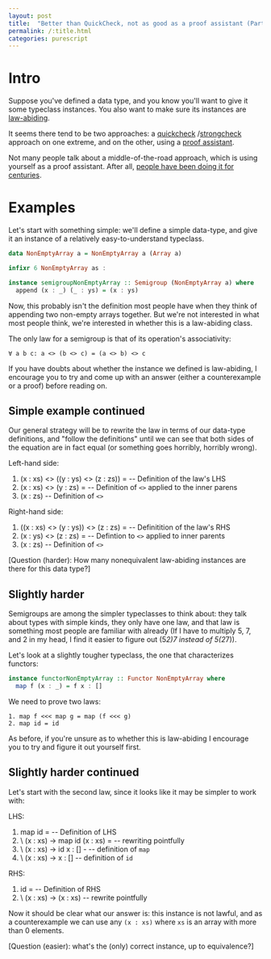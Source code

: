 ```yaml
---
layout: post
title:  "Better than QuickCheck, not as good as a proof assistant (Part 1)"
permalink: /:title.html
categories: purescript
---
```


# Intro

Suppose you've defined a data type, and you know you'll want to give it some
typeclass instances. You also want to make sure its instances are [law-abiding](http://blog.functorial.com/posts/2015-12-06-Counterexamples.html).

It seems there tend to be two approaches: a [quickcheck](https://github.com/purescript/purescript-quickcheck)
/[strongcheck](https://github.com/purescript-contrib/purescript-strongcheck)
approach on one extreme, and on the other, using a [proof assistant](https://arxiv.org/pdf/1512.02102.pdf).

Not many people talk about a middle-of-the-road approach, which is using yourself
as a proof assistant. After all, [people have been doing it for centuries](https://en.wikipedia.org/wiki/Mathematics).

# Examples

Let's start with something simple: we'll define a simple data-type, and give it
an instance of a relatively easy-to-understand typeclass.

```haskell
data NonEmptyArray a = NonEmptyArray a (Array a)

infixr 6 NonEmptyArray as :

instance semigroupNonEmptyArray :: Semigroup (NonEmptyArray a) where
  append (x : _) (_ : ys) = (x : ys)
```

Now, this probably isn't the definition most people have when they think of appending
two non-empty arrays together. But we're not interested in what most people think,
we're interested in whether this is a law-abiding class.

The only law for a semigroup is that of its operation's associativity:

```
∀ a b c: a <> (b <> c) = (a <> b) <> c
```

If you have doubts about whether the instance we defined is law-abiding, I encourage
you to try and come up with an answer (either a counterexample or a proof) before
reading on.

## Simple example continued

Our general strategy will be to rewrite the law in terms of our data-type definitions,
and "follow the definitions" until we can see that both sides of the equation are
in fact equal (or something goes horribly, horribly wrong).

Left-hand side:

1. (x : xs) <> ((y : ys) <> (z : zs)) = -- Definition of the law's LHS
2. (x : xs) <> (y : zs) = -- Definition of `<>` applied to the inner parens
3. (x : zs) -- Definition of `<>`

Right-hand side:

1. ((x : xs) <> (y : ys)) <> (z : zs) = -- Definitition of the law's RHS
2. (x : ys) <> (z : zs) = -- Defintion to `<>` applied to inner parents
3. (x : zs) -- Definition of `<>`

[Question (harder): How many nonequivalent law-abiding instances are there for this data type?]

## Slightly harder

Semigroups are among the simpler typeclasses to think about: they talk about types
with simple kinds, they only have one law, and that law is something most people
are familiar with already (If I have to multiply 5, 7, and 2 in my head, I find
it easier to figure out (5*2)*7 instead of 5*(2*7)).

Let's look at a slightly tougher typeclass, the one that characterizes functors:

```haskell
instance functorNonEmptyArray :: Functor NonEmptyArray where
  map f (x : _) = f x : []
```

We need to prove two laws:

```
1. map f <<< map g = map (f <<< g)
2. map id = id
```

As before, if you're unsure as to whether this is law-abiding I encourage you to
try and figure it out yourself first.

## Slightly harder continued

Let's start with the second law, since it looks like it may be simpler to work with:

LHS:

1. map id = -- Definition of LHS
2. \ (x : xs) -> map id (x : xs) = -- rewriting pointfully
3. \ (x : xs) -> id x : [] - -- definition of `map`
4. \ (x : xs) -> x : [] -- definition of `id`

RHS:

1. id = -- Definition of RHS
2. \ (x : xs) -> (x : xs) -- rewrite pointfully

Now it should be clear what our answer is: this instance is not lawful, and as a
counterexample we can use any `(x : xs)` where `xs` is an array with more than 0
elements.

[Question (easier): what's the (only) correct instance, up to equivalence?]
